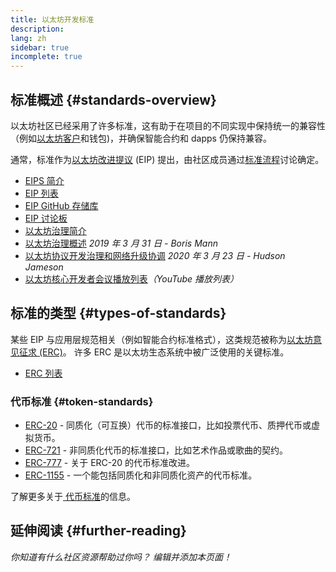 ```yaml
---
title: 以太坊开发标准
description:
lang: zh
sidebar: true
incomplete: true
---
```


## 标准概述 {#standards-overview}

以太坊社区已经采用了许多标准，这有助于在项目的不同实现中保持统一的兼容性（例如[以太坊客户](/developers/docs/nodes-and-clients/)和钱包)，并确保智能合约和 dapps 仍保持兼容。

通常，标准作为[以太坊改进提议](/eips/) (EIP) 提出，由社区成员通过[标准流程](https://eips.ethereum.org/EIPS/eip-1)讨论确定。

- [EIPS 简介](/eips/)
- [EIP 列表](https://eips.ethereum.org/)
- [EIP GitHub 存储库](https://github.com/ethereum/EIPs)
- [EIP 讨论板](https://ethereum-magicians.org/c/eips)
- [以太坊治理简介](/governance/)
- [以太坊治理概述](https://web.archive.org/web/20201107234050/https://blog.bmannconsulting.com/ethereum-governance/) _2019 年 3 月 31 日 - Boris Mann_
- [以太坊协议开发治理和网络升级协调](https://hudsonjameson.com/2020-03-23-ethereum-protocol-development-governance-and-network-upgrade-coordination/) _2020 年 3 月 23 日 - Hudson Jameson_
- [以太坊核心开发者会议播放列表](https://www.youtube.com/playlist?list=PLaM7G4Llrb7zfMXCZVEXEABT8OSnd4-7w)_（YouTube 播放列表）_

## 标准的类型 {#types-of-standards}

某些 EIP 与应用层规范相关（例如智能合约标准格式），这类规范被称为[以太坊意见征求 (ERC)](https://eips.ethereum.org/erc)。 许多 ERC 是以太坊生态系统中被广泛使用的关键标准。

- [ERC 列表](https://eips.ethereum.org/erc)

### 代币标准 {#token-standards}

- [ERC-20](/developers/docs/standards/tokens/erc-20/) - 同质化（可互换）代币的标准接口，比如投票代币、质押代币或虚拟货币。
- [ERC-721](/developers/docs/standards/tokens/erc-721/) - 非同质化代币的标准接口，比如艺术作品或歌曲的契约。
- [ERC-777](/developers/docs/standards/tokens/erc-777/) - 关于 ERC-20 的代币标准改进。
- [ERC-1155](/developers/docs/standards/tokens/erc-1155/) - 一个能包括同质化和非同质化资产的代币标准。

了解更多关于[ 代币标准](/developers/docs/standards/tokens/)的信息。

## 延伸阅读 {#further-reading}

_你知道有什么社区资源帮助过你吗？ 编辑并添加本页面！_
